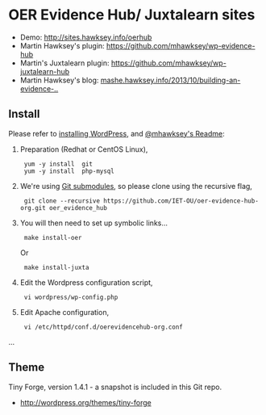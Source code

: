 # OER Evidence Hub/ Juxtalearn sites


* Demo:  http://sites.hawksey.info/oerhub
* Martin Hawksey's plugin: https://github.com/mhawksey/wp-evidence-hub
* Martin's Juxtalearn plugin: <https://github.com/mhawksey/wp-juxtalearn-hub>
* Martin Hawksey's blog: [mashe.hawksey.info/2013/10/building-an-evidence-..][blog-build-plugin]


## Install

Please refer to [installing WordPress][wp-install], and [@mhawksey's Readme][plugin-readme-jx]:

1. Preparation (Redhat or CentOS Linux),

        yum -y install  git
        yum -y install  php-mysql

2. We're using [Git submodules][submodules], so please clone using the recursive flag,

        git clone --recursive https://github.com/IET-OU/oer-evidence-hub-org.git oer_evidence_hub

3. You will then need to set up symbolic links...

        make install-oer
   Or

        make install-juxta

4. Edit the Wordpress configuration script,

        vi wordpress/wp-config.php

5. Edit Apache configuration,

        vi /etc/httpd/conf.d/oerevidencehub-org.conf

...


## Theme

Tiny Forge, version 1.4.1 - a snapshot is included in this Git repo.

* http://wordpress.org/themes/tiny-forge



[wp-install]: http://codex.wordpress.org/Installing_WordPress
[wp-secrets]: https://api.wordpress.org/secret-key/1.1/salt/
[plugin-readme-jx]: https://github.com/mhawksey/wp-juxtalearn-hub#readme
[plugin-readme]: https://github.com/mhawksey/wp-evidence-hub#readme
[blog-build-plugin]: http://mashe.hawksey.info/2013/10/building-an-evidence-hub-plugin-for-wordpress
[submodules]: http://git-scm.com/book/en/Git-Tools-Submodules
[submodules-cheat]: http://blog.jacius.info/git-submodule-cheat-sheet/


[End]: http://example

